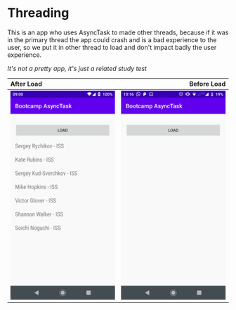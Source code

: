 # Threading

This is an app who uses AsyncTask to made other threads, because if it was in the primary thread the app could crash and is a bad experience to the user, so we put it in other thread to load and don't impact badly the user experience.

*It's not a pretty app, it's just a related study test*

After Load                                             | Before Load
:------------------------------------------------------|---------------------------------------------:
![](https://github.com/LeonardoBalestere/Kotlin./blob/main/android-bootcamp-threading-exercise-asynctask/Printscreen/AssyncBfLoad.png?raw=true)  |![](https://raw.githubusercontent.com/LeonardoBalestere/Kotlin./main/android-bootcamp-threading-exercise-asynctask/Printscreen/AssyncAfLoad.png)

